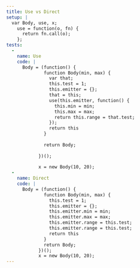 ```yaml
---
title: Use vs Direct
setup: |
  var Body, use, x;
    use = function(o, fn) {
      return fn.call(o);
    };
tests:
  -
    name: Use
    code: |
      Body = (function() {
              function Body(min, max) {
                var that;
                this.test = 1;
                this.emitter = {};
                that = this;
                use(this.emitter, function() {
                  this.min = min;
                  this.max = max;
                  return this.range = that.test;
                });
                return this
              }
            
              return Body;
            
            })();
            
            x = new Body(10, 20);
  -
    name: Direct
    code: |
      Body = (function() {
              function Body(min, max) {
                this.test = 1;
                this.emitter = {};
                this.emitter.min = min;
                this.emitter.max = max;
                this.emitter.range = this.test;
                this.emitter.range = this.test;
                return this
              }
              return Body;
            })();
            x = new Body(10, 20);
---
```


